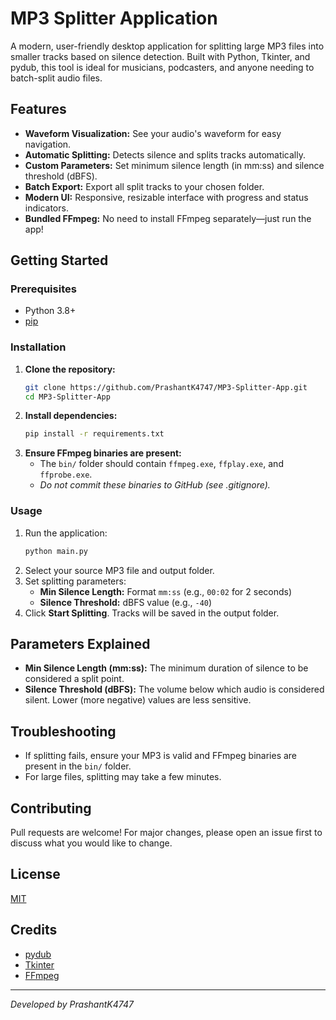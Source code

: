 # MP3 Splitter Application

A modern, user-friendly desktop application for splitting large MP3 files into smaller tracks based on silence detection. Built with Python, Tkinter, and pydub, this tool is ideal for musicians, podcasters, and anyone needing to batch-split audio files.

## Features

- **Waveform Visualization:** See your audio's waveform for easy navigation.
- **Automatic Splitting:** Detects silence and splits tracks automatically.
- **Custom Parameters:** Set minimum silence length (in mm:ss) and silence threshold (dBFS).
- **Batch Export:** Export all split tracks to your chosen folder.
- **Modern UI:** Responsive, resizable interface with progress and status indicators.
- **Bundled FFmpeg:** No need to install FFmpeg separately—just run the app!

## Getting Started

### Prerequisites
- Python 3.8+
- [pip](https://pip.pypa.io/en/stable/)

### Installation
1. **Clone the repository:**
   ```sh
   git clone https://github.com/PrashantK4747/MP3-Splitter-App.git
   cd MP3-Splitter-App
   ```
2. **Install dependencies:**
   ```sh
   pip install -r requirements.txt
   ```
3. **Ensure FFmpeg binaries are present:**
   - The `bin/` folder should contain `ffmpeg.exe`, `ffplay.exe`, and `ffprobe.exe`.
   - _Do not commit these binaries to GitHub (see .gitignore)._

### Usage
1. Run the application:
   ```sh
   python main.py
   ```
2. Select your source MP3 file and output folder.
3. Set splitting parameters:
   - **Min Silence Length:** Format `mm:ss` (e.g., `00:02` for 2 seconds)
   - **Silence Threshold:** dBFS value (e.g., `-40`)
4. Click **Start Splitting**. Tracks will be saved in the output folder.

## Parameters Explained
- **Min Silence Length (mm:ss):** The minimum duration of silence to be considered a split point.
- **Silence Threshold (dBFS):** The volume below which audio is considered silent. Lower (more negative) values are less sensitive.

## Troubleshooting
- If splitting fails, ensure your MP3 is valid and FFmpeg binaries are present in the `bin/` folder.
- For large files, splitting may take a few minutes.

## Contributing
Pull requests are welcome! For major changes, please open an issue first to discuss what you would like to change.

## License
[MIT](LICENSE)

## Credits
- [pydub](https://github.com/jiaaro/pydub)
- [Tkinter](https://docs.python.org/3/library/tkinter.html)
- [FFmpeg](https://ffmpeg.org/)

---
_Developed by PrashantK4747_
